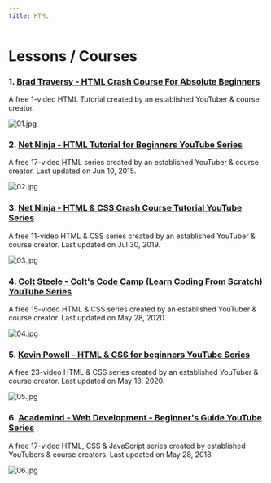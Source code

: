 ```yaml
---
title: HTML
---
```


# Lessons / Courses

### 1. [Brad Traversy - HTML Crash Course For Absolute Beginners](https://www.youtube.com/watch?v=UB1O30fR-EE)

A free 1-video HTML Tutorial created by an established YouTuber & course creator.

![01.jpg](https://cdn.hashnode.com/res/hashnode/image/upload/v1633514313144/d-iSnyLyJ.jpeg)

### 2. [Net Ninja - HTML Tutorial for Beginners YouTube Series](https://www.youtube.com/playlist?list=PL4cUxeGkcC9ibZ2TSBaGGNrgh4ZgYE6Cc)

A free 17-video HTML series created by an established YouTuber & course creator. Last updated on Jun 10, 2015.

![02.jpg](https://cdn.hashnode.com/res/hashnode/image/upload/v1633514544661/bfexjnYax.jpeg)

### 3. [Net Ninja - HTML & CSS Crash Course Tutorial YouTube Series](https://www.youtube.com/playlist?list=PL4cUxeGkcC9ivBf_eKCPIAYXWzLlPAm6G)

A free 11-video HTML & CSS series created by an established YouTuber & course creator. Last updated on Jul 30, 2019.

![03.jpg](https://cdn.hashnode.com/res/hashnode/image/upload/v1633514647682/CyruYV75b.jpeg)

### 4. [Colt Steele - Colt's Code Camp (Learn Coding From Scratch) YouTube Series](https://www.youtube.com/playlist?list=PLblA84xge2_xNtaFnZhefjFbnDrpySKD3)

A free 15-video HTML & CSS series created by an established YouTuber & course creator. Last updated on May 28, 2020.

![04.jpg](https://cdn.hashnode.com/res/hashnode/image/upload/v1633514998226/BdT_pmc_g.jpeg)

### 5. [Kevin Powell - HTML & CSS for beginners YouTube Series](https://www.youtube.com/playlist?list=PL4-IK0AVhVjM0xE0K2uZRvsM7LkIhsPT-)

A free 23-video HTML & CSS series created by an established YouTuber & course creator. Last updated on May 18, 2020.

![05.jpg](https://cdn.hashnode.com/res/hashnode/image/upload/v1633515141036/gotlI8x6c.jpeg)

### 6. [Academind - Web Development - Beginner's Guide YouTube Series](https://www.youtube.com/playlist?list=PL55RiY5tL51rv_vo3TM3Byu71RYchX_l_)

A free 17-video HTML, CSS & JavaScript series created by established YouTubers & course creators. Last updated on May 28, 2018.

![06.jpg](https://cdn.hashnode.com/res/hashnode/image/upload/v1633515270144/n5yGnzDZM.jpeg)
